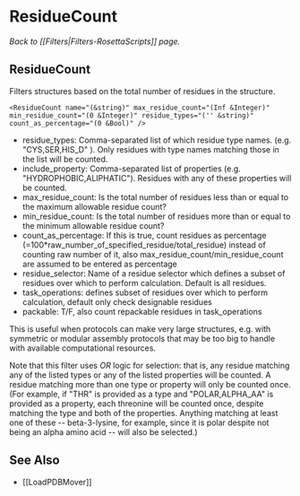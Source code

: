 # ResidueCount
*Back to [[Filters|Filters-RosettaScripts]] page.*
## ResidueCount

Filters structures based on the total number of residues in the structure.

```
<ResidueCount name="(&string)" max_residue_count="(Inf &Integer)" min_residue_count="(0 &Integer)" residue_types="('' &string)" count_as_percentage="(0 &Bool)" />
```

-   residue\_types: Comma-separated list of which residue type names. (e.g. "CYS,SER,HIS\_D" ). Only residues with type names matching those in the list will be counted.
-   include\_property:  Comma-separated list of properties (e.g. "HYDROPHOBIC,ALIPHATIC").  Residues with any of these properties will be counted.
-   max\_residue\_count: Is the total number of residues less than or equal to the maximum allowable residue count?
-   min\_residue\_count: Is the total number of residues more than or equal to the minimum allowable residue count?
-   count\_as\_percentage: If this is true, count residues as percentage (=100\*raw_number_of_specified_residue/total_residue) instead of counting raw number of it, also  max_residue_count/min_residue_count are assumed to be entered as percentage
-   residue_selector: Name of a residue selector which defines a subset of residues over which to perform calculation. Default is all residues.
-   task_operations: defines subset of residues over which to perform calculation, default only check designable residues
-   packable: T/F, also count repackable residues in task_operations

This is useful when protocols can make very large structures, e.g. with symmetric or modular assembly protocols that may be too big to handle with available computational resources.

Note that this filter uses _OR_ logic for selection: that is, any residue matching any of the listed types or any of the listed properties will be counted.  A residue matching more than one type or property will only be counted once.  (For example, if "THR" is provided as a type and "POLAR,ALPHA_AA" is provided as a property, each threonine will be counted once, despite matching the type and both of the properties.  Anything matching at least one of these -- beta-3-lysine, for example, since it is polar despite not being an alpha amino acid -- will also be selected.)

## See Also

* [[LoadPDBMover]]
